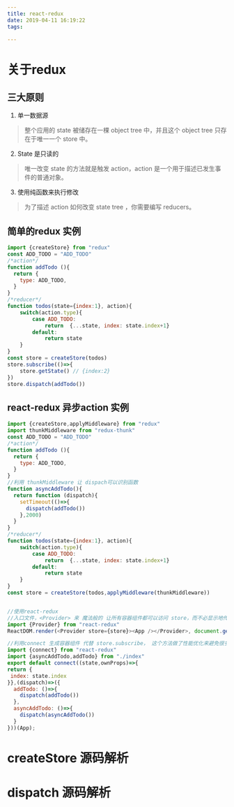 ```yaml
---
title: react-redux
date: 2019-04-11 16:19:22
tags: 

---
```


# 关于redux

## 三大原则
1. 单一数据源 
>整个应用的 state 被储存在一棵 object tree 中，并且这个 object tree 只存在于唯一一个 store 中。
2. State 是只读的 
>唯一改变 state 的方法就是触发 action，action 是一个用于描述已发生事件的普通对象。
3. 使用纯函数来执行修改 
>为了描述 action 如何改变 state tree ，你需要编写 reducers。

<!-- more -->


## 简单的redux 实例

```js
import {createStore} from "redux"
const ADD_TODO = "ADD_TODO"
/*action*/
function addTodo (){
  return {
    type: ADD_TODO,
  }
}
/*reducer*/
function todos(state={index:1}, action){
    switch(action.type){
        case ADD_TODO:
            return  {...state, index: state.index+1}  
        default:
            return state
    }
}
const store = createStore(todos)
store.subscribe(()=>{
    store.getState() // {index:2}
})
store.dispatch(addTodo())

```

## react-redux 异步action 实例
```js
import {createStore,applyMiddleware} from "redux"
import thunkMiddleware from "redux-thunk"
const ADD_TODO = "ADD_TODO"
/*action*/
function addTodo (){
  return {
    type: ADD_TODO,
  }
}
//利用 thunkMiddleware 让 dispach可以识别函数
function asyncAddTodo(){
  return function (dispatch){
    setTimeout(()=>{
      dispatch(addTodo())
    },2000)
  }
}
/*reducer*/
function todos(state={index:1}, action){
    switch(action.type){
        case ADD_TODO:
            return  {...state, index: state.index+1}  
        default:
            return state
    }
}
const store = createStore(todos,applyMiddleware(thunkMiddleware))


//使用react-redux
//入口文件，<Provider> 来 魔法般的 让所有容器组件都可以访问 store，而不必显示地传递它
import {Provider} from "react-redux"
ReactDOM.render(<Provider store={store}><App /></Provider>, document.getElementById('root'));

//利用connect 生成容器组件 代替 store.subscribe， 这个方法做了性能优化来避免很多不必要的重复渲染
import {connect} from "react-redux"
import {asyncAddTodo,addTodo} from "./index"
export default connect((state,ownProps)=>{
return {
 index: state.index
}},(dispatch)=>({
  addTodo: ()=>{
    dispatch(addTodo())
  },
  asyncAddTodo: ()=>{
    dispatch(asyncAddTodo())
  }
}))(App);

```
# createStore 源码解析
# dispatch 源码解析

